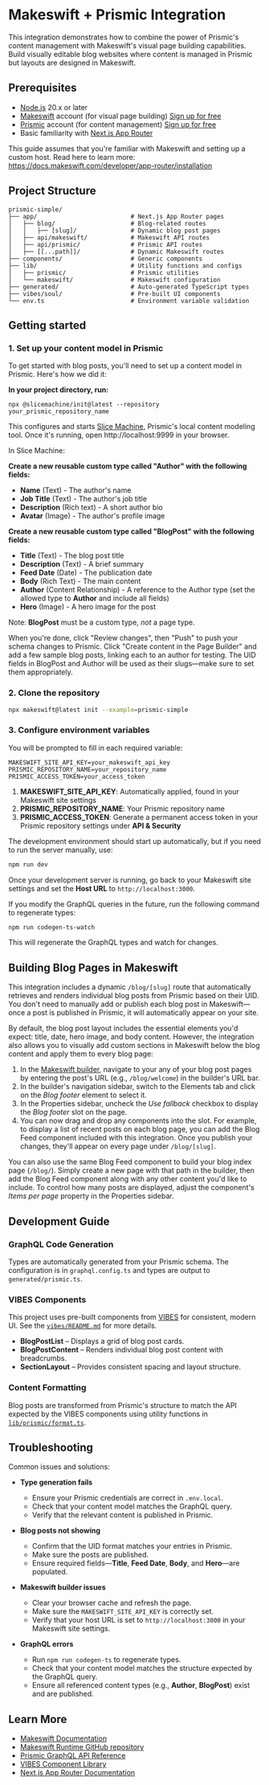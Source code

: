 # Makeswift + Prismic Integration

This integration demonstrates how to combine the power of Prismic's content management with Makeswift's visual page building capabilities. Build visually editable blog websites where content is managed in Prismic but layouts are designed in Makeswift.

## Prerequisites

- [Node.js](https://nodejs.org/) 20.x or later
- [Makeswift](https://www.makeswift.com/) account (for visual page building) [Sign up for free](https://app.makeswift.com/signup)
- [Prismic](https://prismic.io/) account (for content management) [Sign up for free](https://prismic.io/dashboard/signup)
- Basic familiarity with [Next.js App Router](https://nextjs.org/docs/app)

This guide assumes that you're familiar with Makeswift and setting up a custom host. Read here to learn more: https://docs.makeswift.com/developer/app-router/installation

## Project Structure

```
prismic-simple/
├── app/                          # Next.js App Router pages
│   ├── blog/                     # Blog-related routes
│   │   ├── [slug]/               # Dynamic blog post pages
│   ├── api/makeswift/            # Makeswift API routes
│   ├── api/prismic/              # Prismic API routes
│   ├── [[...path]]/              # Dynamic Makeswift routes
├── components/                   # Generic components
├── lib/                          # Utility functions and configs
│   ├── prismic/                  # Prismic utilities
│   └── makeswift/                # Makeswift configuration
├── generated/                    # Auto-generated TypeScript types
├── vibes/soul/                   # Pre-built UI components
└── env.ts                        # Environment variable validation
```

## Getting started

### 1. Set up your content model in Prismic

To get started with blog posts, you'll need to set up a content model in Prismic. Here's how we did it:

**In your project directory, run:**

```shell
npx @slicemachine/init@latest --repository your_prismic_repository_name
```

This configures and starts [Slice Machine](https://prismic.io/docs/slice-machine), Prismic's local content modeling tool. Once it's running, open http://localhost:9999 in your browser.

In Slice Machine:

**Create a new reusable custom type called "Author" with the following fields:**

- **Name** (Text) - The author's name
- **Job Title** (Text) - The author's job title
- **Description** (Rich text) - A short author bio
- **Avatar** (Image) - The author's profile image

**Create a new reusable custom type called "BlogPost" with the following fields:**

- **Title** (Text) - The blog post title
- **Description** (Text) - A brief summary
- **Feed Date** (Date) - The publication date
- **Body** (Rich Text) - The main content
- **Author** (Content Relationship) - A reference to the Author type (set the allowed type to **Author** and include all fields)
- **Hero** (Image) - A hero image for the post

Note: **BlogPost** must be a custom type, _not_ a page type.

When you're done, click "Review changes", then "Push" to push your schema changes to Prismic. Click "Create content in the Page Builder" and add a few sample blog posts, linking each to an author for testing. The UID fields in BlogPost and Author will be used as their slugs—make sure to set them appropriately.

### 2. Clone the repository

```bash
npx makeswift@latest init --example=prismic-simple
```

### 3. Configure environment variables

You will be prompted to fill in each required variable:

```
MAKESWIFT_SITE_API_KEY=your_makeswift_api_key
PRISMIC_REPOSITORY_NAME=your_repository_name
PRISMIC_ACCESS_TOKEN=your_access_token
```

1. **MAKESWIFT_SITE_API_KEY**: Automatically applied, found in your Makeswift site settings
2. **PRISMIC_REPOSITORY_NAME**: Your Prismic repository name
3. **PRISMIC_ACCESS_TOKEN**: Generate a permanent access token in your Prismic repository settings under **API & Security**

The development environment should start up automatically, but if you need to run the server manually, use:

```bash
npm run dev
```

Once your development server is running, go back to your Makeswift site settings and set the **Host URL** to `http://localhost:3000`.

If you modify the GraphQL queries in the future, run the following command to regenerate types:

```bash
npm run codegen-ts-watch
```

This will regenerate the GraphQL types and watch for changes.

## Building Blog Pages in Makeswift

This integration includes a dynamic `/blog/[slug]` route that automatically retrieves and renders individual blog posts from Prismic based on their UID. You don't need to manually add or publish each blog post in Makeswift—once a post is published in Prismic, it will automatically appear on your site.

By default, the blog post layout includes the essential elements you'd expect: title, date, hero image, and body content. However, the integration also allows you to visually add custom sections in Makeswift below the blog content and apply them to every blog page:

1. In the [Makeswift builder](https://docs.makeswift.com/product/builder-basics), navigate to your any of your blog post pages by entering the post's URL (e.g., `/blog/welcome`) in the builder's URL bar.
2. In the builder's navigation sidebar, switch to the Elements tab and click on the _Blog footer_ element to select it.
3. In the Properties sidebar, uncheck the _Use fallback_ checkbox to display the _Blog footer_ slot on the page.
4. You can now drag and drop any components into the slot. For example, to display a list of recent posts on each blog page, you can add the Blog Feed component included with this integration. Once you publish your changes, they'll appear on every page under `/blog/[slug]`.

You can also use the same Blog Feed component to build your blog index page (`/blog/`). Simply create a new page with that path in the builder, then add the Blog Feed component along with any other content you'd like to include. To control how many posts are displayed, adjust the component's _Items per page_ property in the Properties sidebar.

## Development Guide

### GraphQL Code Generation

Types are automatically generated from your Prismic schema. The configuration is in `graphql.config.ts` and types are output to `generated/prismic.ts`.

### VIBES Components

This project uses pre-built components from [VIBES](https://vibes.site/) for consistent, modern UI. See the [`vibes/README.md`](vibes/README.md) for more details.

- **BlogPostList** – Displays a grid of blog post cards.
- **BlogPostContent** – Renders individual blog post content with breadcrumbs.
- **SectionLayout** – Provides consistent spacing and layout structure.

### Content Formatting

Blog posts are transformed from Prismic's structure to match the API expected by the VIBES components using utility functions in [`lib/prismic/format.ts`](lib/prismic/format.ts).

## Troubleshooting

Common issues and solutions:

- **Type generation fails**

  - Ensure your Prismic credentials are correct in `.env.local`.
  - Check that your content model matches the GraphQL query.
  - Verify that the relevant content is published in Prismic.

- **Blog posts not showing**

  - Confirm that the UID format matches your entries in Prismic.
  - Make sure the posts are published.
  - Ensure required fields—**Title**, **Feed Date**, **Body**, and **Hero**—are populated.

- **Makeswift builder issues**

  - Clear your browser cache and refresh the page.
  - Make sure the `MAKESWIFT_SITE_API_KEY` is correctly set.
  - Verify that your host URL is set to `http://localhost:3000` in your Makeswift site settings.

- **GraphQL errors**
  - Run `npm run codegen-ts` to regenerate types.
  - Check that your content model matches the structure expected by the GraphQL query.
  - Ensure all referenced content types (e.g., **Author**, **BlogPost**) exist and are published.

## Learn More

- [Makeswift Documentation](https://www.makeswift.com/docs/)
- [Makeswift Runtime GitHub repository](https://github.com/makeswift/makeswift)
- [Prismic GraphQL API Reference](https://prismic.io/docs/graphql)
- [VIBES Component Library](https://vibes.site/)
- [Next.js App Router Documentation](https://nextjs.org/docs/app)
